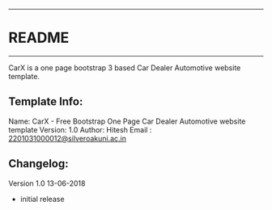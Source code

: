 -----------------------
# README
-----------------------
CarX is a one page bootstrap 3 based Car Dealer Automotive website template.


Template Info:
-----------------------
Name: 		CarX - Free Bootstrap One Page Car Dealer Automotive website template
Version: 	1.0
Author: 	Hitesh
Email : 2201031000012@silveroakuni.ac.in


Changelog:
-----------------------
Version 1.0 13-06-2018
- initial release 


